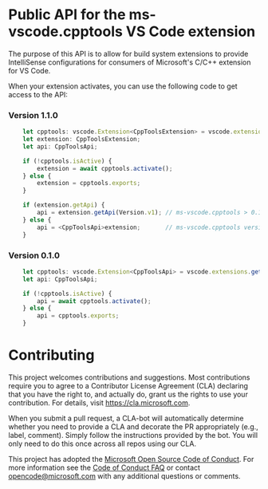 # Public API for the ms-vscode.cpptools VS Code extension

The purpose of this API is to allow for build system extensions to provide IntelliSense configurations for consumers
of Microsoft's C/C++ extension for VS Code.

When your extension activates, you can use the following code to get access to the API:

### Version 1.1.0

```TypeScript
    let cpptools: vscode.Extension<CppToolsExtension> = vscode.extensions.getExtension("ms-vscode.cpptools");
    let extension: CppToolsExtension;
    let api: CppToolsApi;

    if (!cpptools.isActive) { 
        extension = await cpptools.activate();
    } else {
        extension = cpptools.exports;
    }

    if (extension.getApi) {
        api = extension.getApi(Version.v1); // ms-vscode.cpptools > 0.17.5
    } else {
        api = <CppToolsApi>extension;       // ms-vscode.cpptools version 0.17.5
    }
```

### Version 0.1.0

```TypeScript
    let cpptools: vscode.Extension<CppToolsApi> = vscode.extensions.getExtension("ms-vscode.cpptools");
    let api: CppToolsApi;

    if (!cpptools.isActive) { 
        api = await cpptools.activate();
    } else {
        api = cpptools.exports;
    }
```

# Contributing

This project welcomes contributions and suggestions.  Most contributions require you to agree to a
Contributor License Agreement (CLA) declaring that you have the right to, and actually do, grant us
the rights to use your contribution. For details, visit https://cla.microsoft.com.

When you submit a pull request, a CLA-bot will automatically determine whether you need to provide
a CLA and decorate the PR appropriately (e.g., label, comment). Simply follow the instructions
provided by the bot. You will only need to do this once across all repos using our CLA.

This project has adopted the [Microsoft Open Source Code of Conduct](https://opensource.microsoft.com/codeofconduct/).
For more information see the [Code of Conduct FAQ](https://opensource.microsoft.com/codeofconduct/faq/) or
contact [opencode@microsoft.com](mailto:opencode@microsoft.com) with any additional questions or comments.
